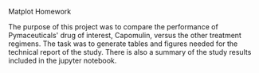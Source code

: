 Matplot Homework

The purpose of this project was to compare the performance of Pymaceuticals' drug of interest, Capomulin, versus the other treatment regimens.
The task was to generate tables and figures needed for the technical report of the study. There is also a summary of the study results included in the jupyter notebook.
